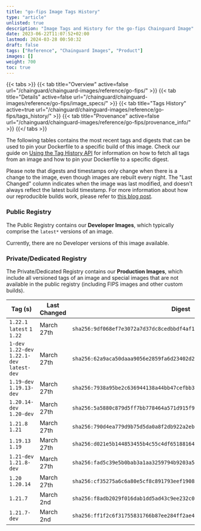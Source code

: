 ```yaml
---
title: "go-fips Image Tags History"
type: "article"
unlisted: true
description: "Image Tags and History for the go-fips Chainguard Image"
date: 2023-06-22T11:07:52+02:00
lastmod: 2024-03-28 00:50:32
draft: false
tags: ["Reference", "Chainguard Images", "Product"]
images: []
weight: 700
toc: true
---
```


{{< tabs >}}
{{< tab title="Overview" active=false url="/chainguard/chainguard-images/reference/go-fips/" >}}
{{< tab title="Details" active=false url="/chainguard/chainguard-images/reference/go-fips/image_specs/" >}}
{{< tab title="Tags History" active=true url="/chainguard/chainguard-images/reference/go-fips/tags_history/" >}}
{{< tab title="Provenance" active=false url="/chainguard/chainguard-images/reference/go-fips/provenance_info/" >}}
{{</ tabs >}}

The following tables contains the most recent tags and digests that can be used to pin your Dockerfile to a specific build of this image. Check our guide on [Using the Tag History API](/chainguard/chainguard-images/using-the-tag-history-api/) for information on how to fetch all tags from an image and how to pin your Dockerfile to a specific digest.

Please note that digests and timestamps only change when there is a change to the image, even though images are rebuilt every night. The "Last Changed" column indicates when the image was last modified, and doesn't always reflect the latest build timestamp. For more information about how our reproducible builds work, please refer to [this blog post](https://www.chainguard.dev/unchained/reproducing-chainguards-reproducible-image-builds).

### Public Registry
The Public Registry contains our **Developer Images**, which typically comprise the `latest*` versions of an image.

Currently, there are no Developer versions of this image available.

### Private/Dedicated Registry
The Private/Dedicated Registry contains our **Production Images**, which include all versioned tags of an image and special images that are not available in the public registry (including FIPS images and other custom builds).

| Tag (s)                                       | Last Changed | Digest                                                                    |
|-----------------------------------------------|--------------|---------------------------------------------------------------------------|
|  `1.22.1` `latest` `1` `1.22`                 | March 27th   | `sha256:9df068ef7e3072a7d37dc8cedbbdf4af1140d7d8b2cdd66afdb7d1bbea7ff792` |
|  `1-dev` `1.22-dev` `1.22.1-dev` `latest-dev` | March 27th   | `sha256:62a9aca50daaa9056e2859fa6d23402d2c427305faa7f21664314d677b53b40b` |
|  `1.19-dev` `1.19.13-dev`                     | March 27th   | `sha256:7938a95be2c636944138a44bb47cefbb3aad1ac63903c8d3028e1cc17b2a610e` |
|  `1.20.14-dev` `1.20-dev`                     | March 27th   | `sha256:5a5880c879d5ff7bb778464a571d915f91a8525d6940e9ae94f67b07e552c035` |
|  `1.21.8` `1.21`                              | March 27th   | `sha256:790d4ea779d9b75d5da0a8f2db922a2eba6afbfc808b528c8215327ac1fc5b70` |
|  `1.19.13` `1.19`                             | March 27th   | `sha256:d021e5b144853455b4c55c4df6518816462ce2506cb1d475e9578462ff0f3d36` |
|  `1.21-dev` `1.21.8-dev`                      | March 27th   | `sha256:fad5c39e5b0bab3a1aa3259794b9203a560dac66307ea81bb5bea5d45a86951b` |
|  `1.20` `1.20.14`                             | March 27th   | `sha256:cf35275a6c6a80e5cf8c891793eef19088cc4adee6932d5b77ea53ae62be9a1c` |
|  `1.21.7`                                     | March 2nd    | `sha256:f8adb2029f016dab1dd5ad43c9ee232c0d1bd7784e7441ede8560d34a511587d` |
|  `1.21.7-dev`                                 | March 2nd    | `sha256:ff1f2c6f31755831766b87ee284ff2ae4162dd785ab056aa0d09459d525eaf6c` |

